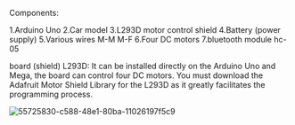 Components:

1.Arduino Uno
2.Car model
3.L293D motor control shield
4.Battery (power supply)
5.Various wires M-M M-F
6.Four DC motors
7.bluetooth module hc-05

board (shield) L293D:
It can be installed directly on the Arduino Uno and Mega,
the board can control four DC motors.
You must download the Adafruit Motor Shield Library for the L293D as it greatly facilitates the programming process.

![55725830-c588-48e1-80ba-11026197f5c9](https://github.com/mahmmedsh10/ARDUINO-CAR/assets/33693299/a6f11ed0-5bef-419b-ad1c-3ad4024e736c)
